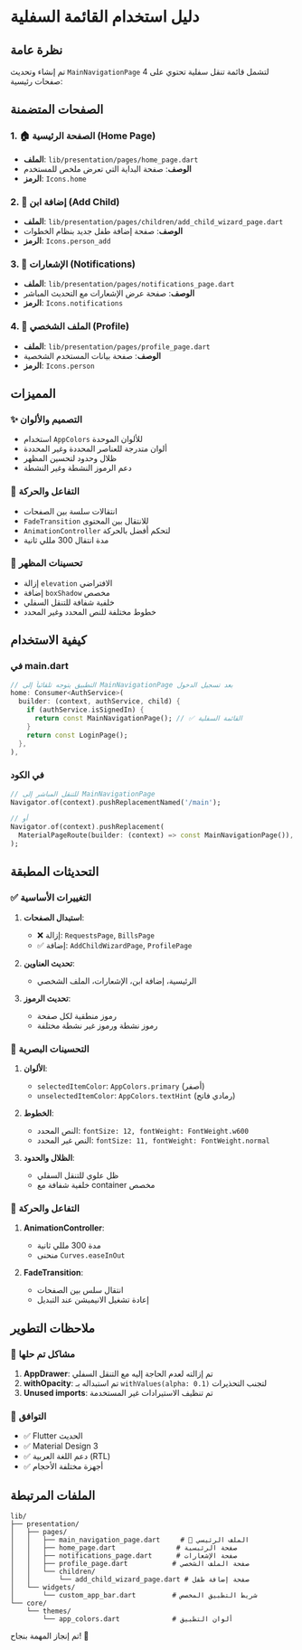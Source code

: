 # دليل استخدام القائمة السفلية

## نظرة عامة
تم إنشاء وتحديث `MainNavigationPage` لتشمل قائمة تنقل سفلية تحتوي على 4 صفحات رئيسية:

## الصفحات المتضمنة

### 1. 🏠 الصفحة الرئيسية (Home Page)
- **الملف**: `lib/presentation/pages/home_page.dart`
- **الوصف**: صفحة البداية التي تعرض ملخص للمستخدم
- **الرمز**: `Icons.home`

### 2. 👶 إضافة ابن (Add Child)
- **الملف**: `lib/presentation/pages/children/add_child_wizard_page.dart`
- **الوصف**: صفحة إضافة طفل جديد بنظام الخطوات
- **الرمز**: `Icons.person_add`

### 3. 🔔 الإشعارات (Notifications)
- **الملف**: `lib/presentation/pages/notifications_page.dart`
- **الوصف**: صفحة عرض الإشعارات مع التحديث المباشر
- **الرمز**: `Icons.notifications`

### 4. 👤 الملف الشخصي (Profile)
- **الملف**: `lib/presentation/pages/profile_page.dart`
- **الوصف**: صفحة بيانات المستخدم الشخصية
- **الرمز**: `Icons.person`

## المميزات

### ✨ التصميم والألوان
- استخدام `AppColors` للألوان الموحدة
- ألوان متدرجة للعناصر المحددة وغير المحددة
- ظلال وحدود لتحسين المظهر
- دعم الرموز النشطة وغير النشطة

### 🔄 التفاعل والحركة
- انتقالات سلسة بين الصفحات
- `FadeTransition` للانتقال بين المحتوى
- `AnimationController` لتحكم أفضل بالحركة
- مدة انتقال 300 مللي ثانية

### 🎨 تحسينات المظهر
- إزالة `elevation` الافتراضي
- إضافة `boxShadow` مخصص
- خلفية شفافة للتنقل السفلي
- خطوط مختلفة للنص المحدد وغير المحدد

## كيفية الاستخدام

### في main.dart
```dart
// التطبيق يتوجه تلقائياً إلى MainNavigationPage بعد تسجيل الدخول
home: Consumer<AuthService>(
  builder: (context, authService, child) {
    if (authService.isSignedIn) {
      return const MainNavigationPage(); // ✅ القائمة السفلية
    }
    return const LoginPage();
  },
),
```

### في الكود
```dart
// للتنقل المباشر إلى MainNavigationPage
Navigator.of(context).pushReplacementNamed('/main');

// أو
Navigator.of(context).pushReplacement(
  MaterialPageRoute(builder: (context) => const MainNavigationPage()),
);
```

## التحديثات المطبقة

### ✅ التغييرات الأساسية
1. **استبدال الصفحات**:
   - ❌ إزالة: `RequestsPage`, `BillsPage`
   - ✅ إضافة: `AddChildWizardPage`, `ProfilePage`

2. **تحديث العناوين**:
   - الرئيسية، إضافة ابن، الإشعارات، الملف الشخصي

3. **تحديث الرموز**:
   - رموز منطقية لكل صفحة
   - رموز نشطة ورموز غير نشطة مختلفة

### 🎨 التحسينات البصرية
1. **الألوان**:
   - `selectedItemColor`: `AppColors.primary` (أصفر)
   - `unselectedItemColor`: `AppColors.textHint` (رمادي فاتح)

2. **الخطوط**:
   - النص المحدد: `fontSize: 12, fontWeight: FontWeight.w600`
   - النص غير المحدد: `fontSize: 11, fontWeight: FontWeight.normal`

3. **الظلال والحدود**:
   - ظل علوي للتنقل السفلي
   - خلفية شفافة مع container مخصص

### 🔄 التفاعل والحركة
1. **AnimationController**:
   - مدة 300 مللي ثانية
   - منحنى `Curves.easeInOut`

2. **FadeTransition**:
   - انتقال سلس بين الصفحات
   - إعادة تشغيل الانيميشن عند التبديل

## ملاحظات التطوير

### 🚨 مشاكل تم حلها
1. **AppDrawer**: تم إزالته لعدم الحاجة إليه مع التنقل السفلي
2. **withOpacity**: تم استبداله بـ `withValues(alpha: 0.1)` لتجنب التحذيرات
3. **Unused imports**: تم تنظيف الاستيرادات غير المستخدمة

### 📱 التوافق
- ✅ Flutter الحديث
- ✅ Material Design 3
- ✅ دعم اللغة العربية (RTL)
- ✅ أجهزة مختلفة الأحجام

## الملفات المرتبطة

```
lib/
├── presentation/
│   ├── pages/
│   │   ├── main_navigation_page.dart     # 🎯 الملف الرئيسي
│   │   ├── home_page.dart               # صفحة الرئيسية
│   │   ├── notifications_page.dart      # صفحة الإشعارات  
│   │   ├── profile_page.dart           # صفحة الملف الشخصي
│   │   └── children/
│   │       └── add_child_wizard_page.dart # صفحة إضافة طفل
│   └── widgets/
│       └── custom_app_bar.dart         # شريط التطبيق المخصص
└── core/
    └── themes/
        └── app_colors.dart             # ألوان التطبيق
```

تم إنجاز المهمة بنجاح! 🎉
